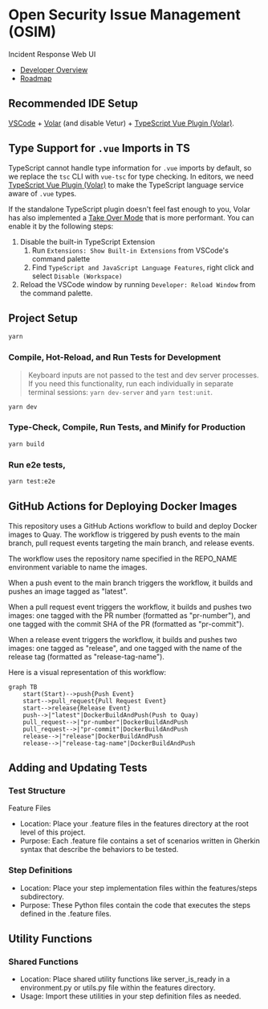 # Open Security Issue Management (OSIM)

Incident Response Web UI

* [Developer Overview](./docs/overview.md)
* [Roadmap](./docs/roadmap.md)

## Recommended IDE Setup

[VSCode](https://code.visualstudio.com/) + [Volar](https://marketplace.visualstudio.com/items?itemName=Vue.volar) (and disable Vetur) + [TypeScript Vue Plugin (Volar)](https://marketplace.visualstudio.com/items?itemName=Vue.vscode-typescript-vue-plugin).

## Type Support for `.vue` Imports in TS

TypeScript cannot handle type information for `.vue` imports by default, so we replace the `tsc` CLI with `vue-tsc` for type checking. In editors, we need [TypeScript Vue Plugin (Volar)](https://marketplace.visualstudio.com/items?itemName=Vue.vscode-typescript-vue-plugin) to make the TypeScript language service aware of `.vue` types.

If the standalone TypeScript plugin doesn't feel fast enough to you, Volar has also implemented a [Take Over Mode](https://github.com/johnsoncodehk/volar/discussions/471#discussioncomment-1361669) that is more performant. You can enable it by the following steps:

1. Disable the built-in TypeScript Extension
    1) Run `Extensions: Show Built-in Extensions` from VSCode's command palette
    2) Find `TypeScript and JavaScript Language Features`, right click and select `Disable (Workspace)`
2. Reload the VSCode window by running `Developer: Reload Window` from the command palette.

## Project Setup

```sh
yarn
```

### Compile, Hot-Reload, and Run Tests for Development

> Keyboard inputs are not passed to the test and dev server processes. If you need this functionality, run each individually in separate terminal sessions: `yarn dev-server` and `yarn test:unit`.

```sh
yarn dev
```

### Type-Check, Compile, Run Tests, and Minify for Production

```sh
yarn build
```

### Run e2e tests,

```sh
yarn test:e2e
```

## GitHub Actions for Deploying Docker Images

This repository uses a GitHub Actions workflow to build and deploy Docker images to Quay. The workflow is triggered by push events to the main branch, pull request events targeting the main branch, and release events.

The workflow uses the repository name specified in the REPO_NAME environment variable to name the images.

When a push event to the main branch triggers the workflow, it builds and pushes an image tagged as "latest".

When a pull request event triggers the workflow, it builds and pushes two images: one tagged with the PR number (formatted as "pr-number"), and one tagged with the commit SHA of the PR (formatted as "pr-commit").

When a release event triggers the workflow, it builds and pushes two images: one tagged as "release", and one tagged with the name of the release tag (formatted as "release-tag-name").

Here is a visual representation of this workflow:

```mermaid
graph TB
    start(Start)-->push{Push Event}
    start-->pull_request{Pull Request Event}
    start-->release{Release Event}
    push-->|"latest"|DockerBuildAndPush(Push to Quay)
    pull_request-->|"pr-number"|DockerBuildAndPush
    pull_request-->|"pr-commit"|DockerBuildAndPush
    release-->|"release"|DockerBuildAndPush
    release-->|"release-tag-name"|DockerBuildAndPush
```

## Adding and Updating Tests

### Test Structure
Feature Files
- Location: Place your .feature files in the features directory at the root level of this project.
- Purpose: Each .feature file contains a set of scenarios written in Gherkin syntax that describe the behaviors to be tested.

### Step Definitions
- Location: Place your step implementation files within the features/steps subdirectory.
- Purpose: These Python files contain the code that executes the steps defined in the .feature files.

## Utility Functions

### Shared Functions
- Location: Place shared utility functions like server_is_ready in a environment.py or utils.py file within the features directory.
- Usage: Import these utilities in your step definition files as needed.